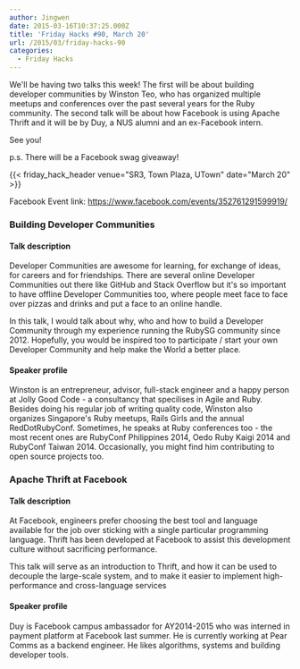```yaml
---
author: Jingwen
date: 2015-03-16T10:37:25.000Z
title: 'Friday Hacks #90, March 20'
url: /2015/03/friday-hacks-90
categories:
  - Friday Hacks
---
```


We'll be having two talks this week! The first will be about building developer
communities by Winston Teo, who has organized multiple meetups and conferences
over the past several years for the Ruby community. The second talk will be
about how Facebook is using Apache Thrift and it will be by Duy, a NUS alumni and an ex-Facebook intern.

See you!

p.s. There will be a Facebook swag giveaway!

{{< friday_hack_header venue="SR3, Town Plaza, UTown" date="March 20" >}}

Facebook Event link: https://www.facebook.com/events/352761291599919/

### Building Developer Communities

#### Talk description

Developer Communities are awesome for learning, for exchange of ideas, for careers and for friendships. There are several online Developer Communities out there like GitHub and Stack Overflow but it's so important to have offline Developer Communities too, where people meet face to face over pizzas and drinks and put a face to an online handle.

In this talk, I would talk about why, who and how to build a Developer Community through my experience running the RubySG community since 2012. Hopefully, you would be inspired too to participate / start your own Developer Community and help make the World a better place.

#### Speaker profile

Winston is an entrepreneur, advisor, full-stack engineer and a happy person at Jolly Good Code - a consultancy that specilises in Agile and Ruby. Besides doing his regular job of writing quality code, Winston also organizes Singapore's Ruby meetups, Rails Girls and the annual RedDotRubyConf. Sometimes, he speaks at Ruby conferences too - the most recent ones are RubyConf Philippines 2014, Oedo Ruby Kaigi 2014 and RubyConf Taiwan 2014. Occasionally, you might find him contributing to open source projects too.

### Apache Thrift at Facebook

#### Talk description

At Facebook, engineers prefer choosing the best tool and language available for the job   over sticking with a single particular programming language. Thrift has been developed at Facebook to assist this development culture without sacrificing performance.

This talk will serve as an introduction to Thrift, and how it can be used to decouple the large-scale system, and to make it easier to implement high-performance and cross-language services

#### Speaker profile

Duy is Facebook campus ambassador for AY2014-2015 who was interned in payment platform at Facebook last summer. He is currently working at Pear Comms as a backend engineer. He likes algorithms, systems and building developer tools.
